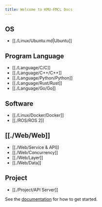```yaml
---
title: Welcome to KMU-FMCL Docs
---
```


## OS

- [[./Linux/Ubuntu.md|Ubuntu]]

## Program Language

- [[./Language/C/C]]
- [[./Language/C++/C++]]
- [[./Language/Python/Python]]
- [[./Language/Rust/Rust]]
- [[./Language/Go/Go]]

## Software

- [[./Linux/Docker/Docker]]
- [[./ROS/ROS 2]]

## [[./Web/Web]]

- [[./Web/Service & API]]
- [[./Web/Concurrency]]
- [[./Web/Layer]]
- [[./Web/Data]]

## Project

- [[./Project/API Server]]

See the [documentation](https://quartz.jzhao.xyz) for how to get started.
